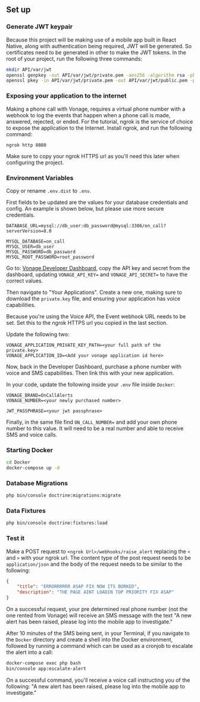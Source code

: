 ## Set up

### Generate JWT keypair

Because this project will be making use of a mobile app built in React Native, along with authentication being required, JWT will be generated. So certificates need to be generated in other to make the JWT tokens. In the root of your project, run the following three commands:

```bash
mkdir API/var/jwt
openssl genpkey -out API/var/jwt/private.pem -aes256 -algorithm rsa -pkeyopt rsa_keygen_bits:4096
openssl pkey -in API/var/jwt/private.pem -out API/var/jwt/public.pem -pubout
```

### Exposing your application to the internet

Making a phone call with Vonage, requires a virtual phone number with a webhook to log the events that happen when a phone call is made, answered, rejected, or ended. For the tutorial, ngrok is the service of choice to expose the application to the Internet. Install ngrok, and run the following command:

```
ngrok http 8080
```

Make sure to copy your ngrok HTTPS url as you'll need this later when configuring the project.

### Environment Variables

Copy or rename `.env.dist` to `.env`.

First fields to be updated are the values for your database credentials and config.  An example is shown below, but please use more secure credentials.

```env
DATABASE_URL=mysql://db_user:db_password@mysql:3306/on_call?serverVersion=8.0

MYSQL_DATABASE=on_call
MYSQL_USER=db_user
MYSQL_PASSWORD=db_password
MYSQL_ROOT_PASSWORD=root_password
```

Go to: [Vonage Developer Dashboard](https://dashboard.nexmo.com/sign-in), copy the API key and secret from the dashboard, updating `VONAGE_API_KEY=` and `VONAGE_API_SECRET=` to have the correct values.

Then navigate to "Your Applications". Create a new one, making sure to download the `private.key` file, and ensuring your application has voice capabilities.

Because you're using the Voice API, the Event webhook URL needs to be set. Set this to the ngrok HTTPS url you copied in the last section.

Update the following two:

```env
VONAGE_APPLICATION_PRIVATE_KEY_PATH=<your full path of the private.key>
VONAGE_APPLICATION_ID=<Add your vonage application id here>
```

Now, back in the Developer Dashboard, purchase a phone number with voice and SMS capabilities. Then link this with your new application.

In your code, update the following inside your `.env` file inside `Docker`:

```env
VONAGE_BRAND=OnCallAlerts
VONAGE_NUMBER=<your newly purchased number>

JWT_PASSPHRASE=<your jwt passphrase>
```

Finally, in the same file find `ON_CALL_NUMBER=` and add your own phone number to this value. It will need to be a real number and able to receive SMS and voice calls.

### Starting Docker

```bash
cd Docker
docker-compose up -d
```

### Database Migrations

```bash
php bin/console doctrine:migrations:migrate
```

### Data Fixtures

```bash
php bin/console doctrine:fixtures:load
```

### Test it

Make a POST request to `<ngrok Url>/webhooks/raise_alert` replacing the `<` and `>` with your ngrok url. The content type of the post request needs to be `application/json` and the body of the request needs to be similar to the following:

```json
{
    "title": "ERRORRRRRR ASAP FIX NOW ITS BORKED",
    "description": "THE PAGE AINT LOADIN TOP PRIORITY FIX ASAP"
}
```

On a successful request, your pre determined real phone number (not the one rented from Vonage) will receive an SMS message with the text "A new alert has been raised, please log into the mobile app to investigate."

After 10 minutes of the SMS being sent, in your Terminal, if you navigate to the `Docker` directory and create a shell into the Docker environment, followed by running a command which can be used as a cronjob to escalate the alert into a call: 

```bash
docker-compose exec php bash
bin/console app:escalate-alert
```

On a successful command, you'll receive a voice call instructing you of the following: "A new alert has been raised, please log into the mobile app to investigate."



